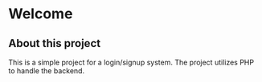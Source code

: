 # Welcome
## About this project
This is a simple project for a login/signup system. The project utilizes PHP to handle the backend.
